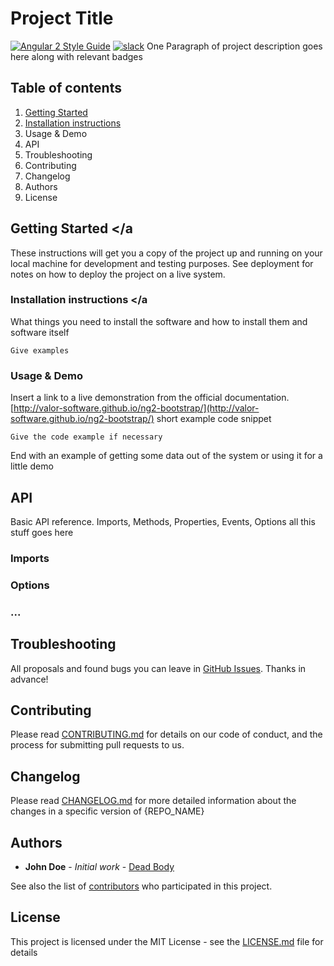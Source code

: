 # Project Title
[![Angular 2 Style Guide](https://mgechev.github.io/angular2-style-guide/images/badge.svg)](https://angular.io/styleguide)
[![slack](https://img.shields.io/badge/join-slack-brightgreen.svg)](https://www.hamsterpad.com/chat/ng2)
One Paragraph of project description goes here along with relevant badges

## Table of contents 
1. [Getting Started](#gs)
2. [Installation instructions](#instructions)
3. Usage & Demo
4. API
5. Troubleshooting
6. Contributing
7. Changelog
8. Authors
9. License
## Getting Started <a name="gs"></a

These instructions will get you a copy of the project up and running on your local machine for development and testing purposes. See deployment for notes on how to deploy the project on a live system.

### Installation instructions <a name="instructions"></a

What things you need to install the software and how to install them and software itself

```
Give examples
```

### Usage & Demo
Insert a link to a live demonstration from the official documentation.
[http://valor-software.github.io/ng2-bootstrap/](http://valor-software.github.io/ng2-bootstrap/)
short example code snippet
```
Give the code example if necessary
```
End with an example of getting some data out of the system or using it for a little demo

## API
Basic API reference. Imports, Methods, Properties, Events, Options all this stuff goes here
### Imports
### Options
### ...

## Troubleshooting
All proposals and found bugs you can leave in [GitHub Issues](https://github.com/valor-software/{REPO_NAME}/issues). Thanks in advance!

## Contributing

Please read [CONTRIBUTING.md](CONTRIBUTING.md) for details on our code of conduct, and the process for submitting pull requests to us.

## Changelog 
Please read [CHANGELOG.md](CHANGELOG.md) for more detailed information about the changes in a specific version of {REPO_NAME}

## Authors

* **John Doe** - *Initial work* - [Dead Body](https://github.com/{INIT__REPO_NAME})

See also the list of [contributors](https://github.com/your/project/contributors) who participated in this project.

## License

This project is licensed under the MIT License - see the [LICENSE.md](LICENSE.md) file for details


